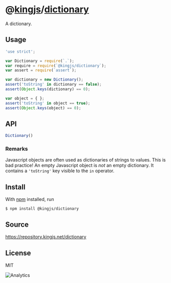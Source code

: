 # @[kingjs][@kingjs]/[dictionary][ns0]
A dictionary.
## Usage
```js
'use strict';

var Dictionary = require(`.`);
var require = require(`@kingjs/dictionary`);
var assert = require(`assert`);

var dictionary = new Dictionary();
assert('toString' in dictionary == false);
assert(Object.keys(dictionary) == 0);

var object = { };
assert('toString' in object == true);
assert(Object.keys(object) == 0);

```

## API
```ts
Dictionary()
```


### Remarks
Javascript objects are often used as dictionaries  of strings to values. This is bad practice! An empty Javascript object is _not_ an empty dictionary. It contains a  `'toString'` key visible to the `in` operator.

## Install
With [npm](https://npmjs.org/) installed, run
```
$ npm install @kingjs/dictionary
```

## Source
https://repository.kingjs.net/dictionary
## License
MIT

![Analytics](https://analytics.kingjs.net/dictionary)

[@kingjs]: https://www.npmjs.com/package/kingjs
[ns0]: https://www.npmjs.com/package/@kingjs/dictionary
